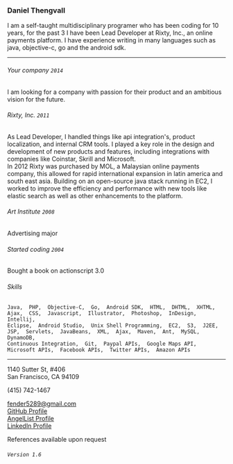 ### Daniel Thengvall  

I am a self-taught multidisciplinary programer who has been coding for 10 years, for the past 3 I have been Lead Developer at Rixty, Inc., an online payments platform. I have experience writing in many languages such as java, objective-c, go and the android sdk.  

* * *

###### Your company `2014` 
I am looking for a company with passion for their product and an ambitious vision for the future.
  

###### Rixty, Inc. `2011`
As Lead Developer, I handled things like api integration's, product localization, and internal CRM tools. I played a key role in the design and development of new products and features, including integrations with companies like Coinstar, Skrill and Microsoft.  
In 2012 Rixty was purchased by MOL, a Malaysian online payments company, this allowed for rapid international expansion in latin america and south east asia. Building on an open-source java stack running in EC2, I worked to improve the efficiency and performance with new tools like elastic search as well as other enhancements to the platform. 

###### Art Institute `2008`
Advertising major  

###### Started coding `2004`
Bought a book on actionscript 3.0

    
###### Skills 
```
Java,  PHP,  Objective-C,  Go,  Android SDK,  HTML,  DHTML,  XHTML,  
Ajax,  CSS,  Javascript,  Illustrator,  Photoshop,  InDesign,  Intellij,  
Eclipse,  Android Studio,  Unix Shell Programming,  EC2,  S3,  J2EE,  
JSP,  Servlets,  JavaBeans,  XML,  Ajax,  Maven,  Ant,  MySQL,  DynamoDB,  
Continuous Integration,  Git,  Paypal APIs,  Google Maps API,  
Microsoft APIs,  Facebook APIs,  Twitter APIs,  Amazon APIs  
```

* * *   

1140 Sutter St, #406  
San Francisco, CA 94109  

(415) 742-1467  

fender5289@gmail.com  
[GitHub Profile](https://github.com/DTHENG)  
[AngelList Profile](https://angel.co/daniel-thengvall)  
[LinkedIn Profile](http://lnkd.in/bD6S_7J)  

References available upon request  

###### `Version 1.6`